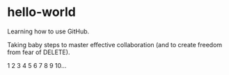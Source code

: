 # hello-world
Learning how to use GitHub.

Taking baby steps to master effective collaboration (and to create freedom from fear of DELETE).

1
2
3
4
5
6
7
8
9
10...